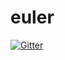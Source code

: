 # euler

[![Gitter](https://badges.gitter.im/Join%20Chat.svg)](https://gitter.im/dting/euler?utm_source=badge&utm_medium=badge&utm_campaign=pr-badge&utm_content=badge)